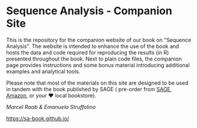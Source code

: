 # Sequence Analysis - Companion Site

This is the repository for the companion website of our book on "Sequence Analysis". The website is intended to enhance the use of the book and hosts the data and code required for reproducing the results (in R) presented throughout the book. Next to plain code files, the companion page provides instructions and some bonus material introducing additional examples and analytical tools. 

Please note that most of the materials on this site are designed to be used in tandem with the book published by SAGE ( pre-order from  [SAGE](https://us.sagepub.com/en-us/nam/sequence-analysis/book272086), [Amazon](https://www.amazon.com/dp/B09MJCBKC3/ref=cm_sw_em_r_mt_dp_YDSYM9W43ZEDWMZK27PV), or your ❤️ local bookstore). 

*Marcel Raab & Emanuela Struffolino*

https://sa-book.github.io/ 


